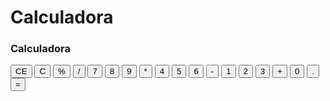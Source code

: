 # Calculadora

<!DOCTYPE html>
<html lang="en">
  <head>
 <meta charset="UTF-8" />
    <meta http-equiv="X-UA-Compatible" content="IE=edge" />
    <meta name="viewport" content="width=device-width, initial-scale=1.0" />
    <title>JS Calc</title>
    <link rel="stylesheet" href="css/style.css" />
    <script src="js/script.js" defer></script>
  </head>
  <body>
    <div id="calc">
      <h3>Calculadora</h3>
      <div id="operations">
        <div id="previous-operation"></div>
        <div id="current-operation"></div>
     </div>
      <div id="buttons-container">
        <button>CE</button>
        <button>C</button>
        <button>%</button>
        <button>/</button>
        <button class="number">7</button>
        <button class="number">8</button>
        <button class="number">9</button>
        <button>*</button>
        <button class="number">4</button>
        <button class="number">5</button>
        <button class="number">6</button>
        <button>-</button>
        <button class="number">1</button>
        <button class="number">2</button>
        <button class="number">3</button>
        <button>+</button>
        <button class="number">0</button>
        <button class="number">.</button>
        <button id="equal-btn">=</button>
      </div>
    </div>
  </body>
</html>
